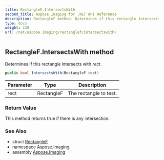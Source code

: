 ```yaml
---
title: RectangleF.IntersectsWith
second_title: Aspose.Imaging for .NET API Reference
description: RectangleF method. Determines if this rectangle intersects with rect
type: docs
weight: 220
url: /net/aspose.imaging/rectanglef/intersectswith/
---
```

## RectangleF.IntersectsWith method

Determines if this rectangle intersects with *rect*.

```csharp
public bool IntersectsWith(RectangleF rect)
```

| Parameter | Type | Description |
| --- | --- | --- |
| rect | RectangleF | The rectangle to test. |

### Return Value

This method returns true if there is any intersection.

### See Also

* struct [RectangleF](../)
* namespace [Aspose.Imaging](../../rectanglef/)
* assembly [Aspose.Imaging](../../../)


